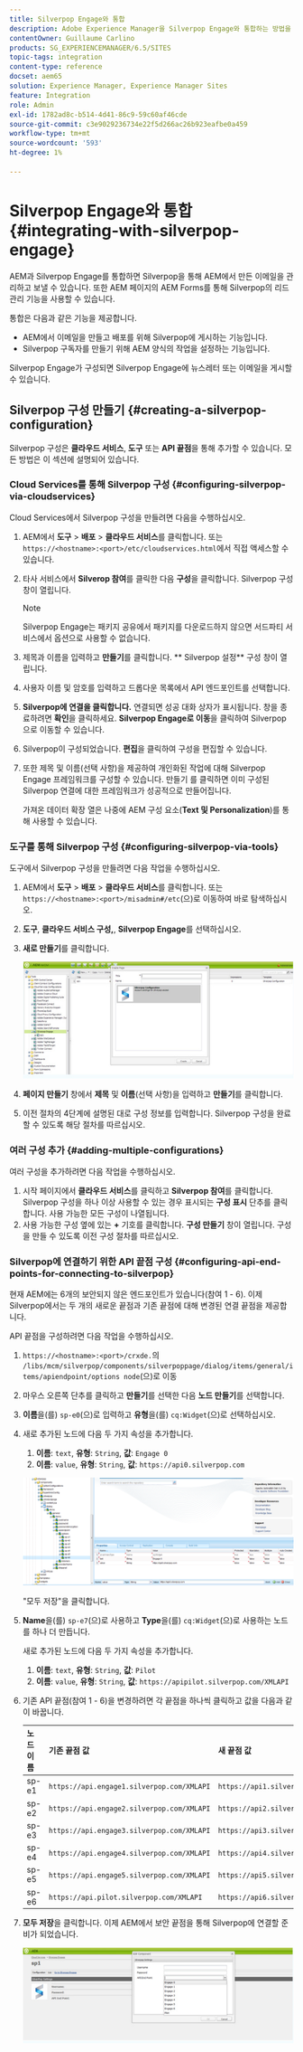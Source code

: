```yaml
---
title: Silverpop Engage와 통합
description: Adobe Experience Manager을 Silverpop Engage와 통합하는 방법을 알아봅니다.
contentOwner: Guillaume Carlino
products: SG_EXPERIENCEMANAGER/6.5/SITES
topic-tags: integration
content-type: reference
docset: aem65
solution: Experience Manager, Experience Manager Sites
feature: Integration
role: Admin
exl-id: 1782ad8c-b514-4d41-86c9-59c60af46cde
source-git-commit: c3e9029236734e22f5d266ac26b923eafbe0a459
workflow-type: tm+mt
source-wordcount: '593'
ht-degree: 1%

---
```


# Silverpop Engage와 통합{#integrating-with-silverpop-engage}

<!-- THIS ENTIRE TOPIC APPEARS OBSOLETE BECAUSE SILVERPOP NO LONGER EXISTS AND THERE ARE NO REDIRECTS FOR THE DOWNLOAD URL BELOW THAT IS 404.
>[!NOTE]
>
>Silverpop integration is **not** available out of the box. Download the Silverpop integration package `https://www.adobeaemcloud.com/content/marketplace/marketplaceProxy.html?packagePath=/content/companies/public/adobe/packages/aem620/product/cq-mcm-integrations-silverpop-content` from Package Share and install it on your instance. After you have installed the package, you can configure it as described in this document. -->

AEM과 Silverpop Engage를 통합하면 Silverpop을 통해 AEM에서 만든 이메일을 관리하고 보낼 수 있습니다. 또한 AEM 페이지의 AEM Forms를 통해 Silverpop의 리드 관리 기능을 사용할 수 있습니다.

통합은 다음과 같은 기능을 제공합니다.

* AEM에서 이메일을 만들고 배포를 위해 Silverpop에 게시하는 기능입니다.
* Silverpop 구독자를 만들기 위해 AEM 양식의 작업을 설정하는 기능입니다.

Silverpop Engage가 구성되면 Silverpop Engage에 뉴스레터 또는 이메일을 게시할 수 있습니다.

## Silverpop 구성 만들기 {#creating-a-silverpop-configuration}

Silverpop 구성은 **클라우드 서비스**, **도구** 또는 **API 끝점**&#x200B;을 통해 추가할 수 있습니다. 모든 방법은 이 섹션에 설명되어 있습니다.

### Cloud Services를 통해 Silverpop 구성 {#configuring-silverpop-via-cloudservices}

Cloud Services에서 Silverpop 구성을 만들려면 다음을 수행하십시오.

1. AEM에서 **도구** > **배포** > **클라우드 서비스**&#x200B;를 클릭합니다. 또는 `https://<hostname>:<port>/etc/cloudservices.html`에서 직접 액세스할 수 있습니다.
1. 타사 서비스에서 **Silverop 참여**&#x200B;를 클릭한 다음 **구성**&#x200B;을 클릭합니다. Silverpop 구성 창이 열립니다.

   >[!NOTE]
   >
   >Silverpop Engage는 패키지 공유에서 패키지를 다운로드하지 않으면 서드파티 서비스에서 옵션으로 사용할 수 없습니다.

1. 제목과 이름을 입력하고 **만들기**&#x200B;를 클릭합니다. ** Silverpop 설정** 구성 창이 열립니다.
1. 사용자 이름 및 암호를 입력하고 드롭다운 목록에서 API 엔드포인트를 선택합니다.
1. **Silverpop에 연결을 클릭합니다.** 연결되면 성공 대화 상자가 표시됩니다. 창을 종료하려면 **확인**&#x200B;을 클릭하세요. **Silverpop Engage로 이동**&#x200B;을 클릭하여 Silverpop으로 이동할 수 있습니다.
1. Silverpop이 구성되었습니다. **편집**&#x200B;을 클릭하여 구성을 편집할 수 있습니다.
1. 또한 제목 및 이름(선택 사항)을 제공하여 개인화된 작업에 대해 Silverpop Engage 프레임워크를 구성할 수 있습니다. 만들기 를 클릭하면 이미 구성된 Silverpop 연결에 대한 프레임워크가 성공적으로 만들어집니다.

   가져온 데이터 확장 열은 나중에 AEM 구성 요소(**Text 및 Personalization**)를 통해 사용할 수 있습니다.

### 도구를 통해 Silverpop 구성 {#configuring-silverpop-via-tools}

도구에서 Silverpop 구성을 만들려면 다음 작업을 수행하십시오.

1. AEM에서 **도구** > **배포** > **클라우드 서비스**&#x200B;를 클릭합니다. 또는 `https://<hostname>:<port>/misadmin#/etc`(으)로 이동하여 바로 탐색하십시오.
1. **도구**, **클라우드 서비스 구성,**, **Silverpop Engage**&#x200B;를 선택하십시오.
1. **새로 만들기**&#x200B;를 클릭합니다.

   ![chlimage_1-6](assets/chlimage_1-6.jpeg)

1. **페이지 만들기** 창에서 **제목** 및 **이름**(선택 사항)을 입력하고 **만들기**&#x200B;를 클릭합니다.
1. 이전 절차의 4단계에 설명된 대로 구성 정보를 입력합니다. Silverpop 구성을 완료할 수 있도록 해당 절차를 따르십시오.

### 여러 구성 추가 {#adding-multiple-configurations}

여러 구성을 추가하려면 다음 작업을 수행하십시오.

1. 시작 페이지에서 **클라우드 서비스**&#x200B;를 클릭하고 **Silverpop 참여**&#x200B;를 클릭합니다. Silverpop 구성을 하나 이상 사용할 수 있는 경우 표시되는 **구성 표시** 단추를 클릭합니다. 사용 가능한 모든 구성이 나열됩니다.
1. 사용 가능한 구성 옆에 있는 **+** 기호를 클릭합니다. **구성 만들기** 창이 열립니다. 구성을 만들 수 있도록 이전 구성 절차를 따르십시오.

### Silverpop에 연결하기 위한 API 끝점 구성 {#configuring-api-end-points-for-connecting-to-silverpop}

현재 AEM에는 6개의 보안되지 않은 엔드포인트가 있습니다(참여 1 - 6). 이제 Silverpop에서는 두 개의 새로운 끝점과 기존 끝점에 대해 변경된 연결 끝점을 제공합니다.

API 끝점을 구성하려면 다음 작업을 수행하십시오.

1. `https://<hostname>:<port>/crxde.`의 `/libs/mcm/silverpop/components/silverpoppage/dialog/items/general/items/apiendpoint/options node`(으)로 이동
1. 마우스 오른쪽 단추를 클릭하고 **만들기**&#x200B;를 선택한 다음 **노드 만들기**&#x200B;를 선택합니다.
1. **이름**&#x200B;을(를) `sp-e0`(으)로 입력하고 **유형**&#x200B;을(를) `cq:Widget`(으)로 선택하십시오.
1. 새로 추가된 노드에 다음 두 가지 속성을 추가합니다.

   1. **이름**: `text`, **유형**: `String`, **값**: `Engage 0`
   1. **이름**: `value`, **유형**: `String`, **값**: `https://api0.silverpop.com`

   ![chlimage_1-42](assets/chlimage_1-42.png)

   &quot;모두 저장&quot;을 클릭합니다.

1. **Name**&#x200B;을(를) `sp-e7`(으)로 사용하고 **Type**&#x200B;을(를) `cq:Widget`(으)로 사용하는 노드를 하나 더 만듭니다.

   새로 추가된 노드에 다음 두 가지 속성을 추가합니다.

   1. **이름**: `text`, **유형**: `String`, **값**: `Pilot`
   1. **이름**: `value`, **유형**: `String`, **값**: `https://apipilot.silverpop.com/XMLAPI`

1. 기존 API 끝점(참여 1 - 6)을 변경하려면 각 끝점을 하나씩 클릭하고 값을 다음과 같이 바꿉니다.

   | **노드 이름** | **기존 끝점 값** | **새 끝점 값** |
   |---|---|---|
   | sp-e1 | `https://api.engage1.silverpop.com/XMLAPI` | `https://api1.silverpop.com` |
   | sp-e2 | `https://api.engage2.silverpop.com/XMLAPI` | `https://api2.silverpop.com` |
   | sp-e3 | `https://api.engage3.silverpop.com/XMLAPI` | `https://api3.silverpop.com` |
   | sp-e4 | `https://api.engage4.silverpop.com/XMLAPI` | `https://api4.silverpop.com` |
   | sp-e5 | `https://api.engage5.silverpop.com/XMLAPI` | `https://api5.silverpop.com` |
   | sp-e6 | `https://api.pilot.silverpop.com/XMLAPI` | `https://api6.silverpop.com` |

1. **모두 저장**&#x200B;을 클릭합니다. 이제 AEM에서 보안 끝점을 통해 Silverpop에 연결할 준비가 되었습니다.

   ![chlimage_1-7](assets/chlimage_1-7.jpeg)
